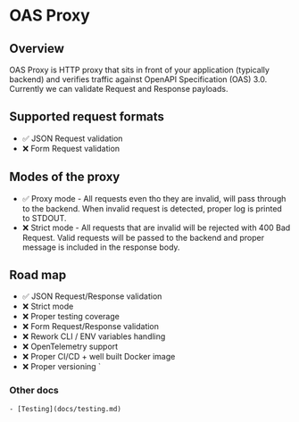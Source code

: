 # OAS Proxy

## Overview
OAS Proxy is HTTP proxy that sits in front of your application (typically backend) and 
verifies traffic against OpenAPI Specification (OAS) 3.0. Currently we can validate Request and Response payloads.

## Supported request formats
 - ✅ JSON Request validation
 - ❌ Form Request validation

## Modes of the proxy
 - ✅ Proxy mode - All requests even tho they are invalid, will pass through to the backend. When invalid request is detected, proper log is printed to STDOUT.
 - ❌ Strict mode - All requests that are invalid will be rejected with 400 Bad Request. Valid requests will be passed to the backend and proper message is included in the response body.

## Road map
 - ✅ JSON Request/Response validation
 - ❌ Strict mode
 - ❌ Proper testing coverage
 - ❌ Form Request/Response validation
 - ❌ Rework CLI / ENV variables handling
 - ❌ OpenTelemetry support
 - ❌ Proper CI/CD + well built Docker image
 - ❌ Proper versioning
 `



### Other docs
    - [Testing](docs/testing.md)

